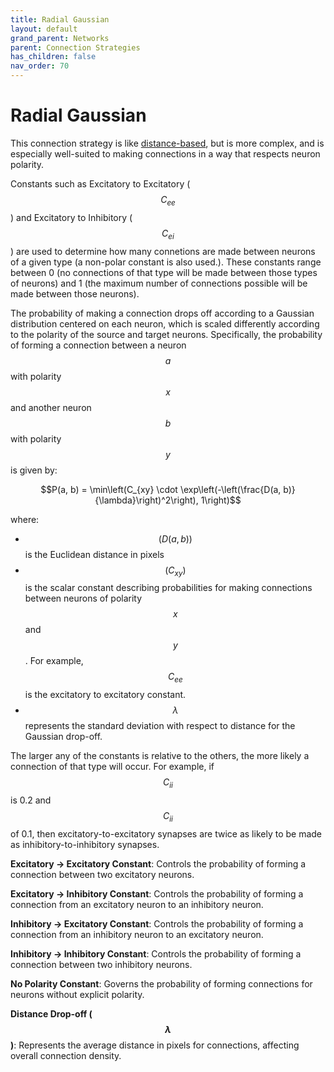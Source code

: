 ```yaml
---
title: Radial Gaussian
layout: default
grand_parent: Networks
parent: Connection Strategies
has_children: false
nav_order: 70
---
```


# Radial Gaussian

This connection strategy is like [distance-based](distanceBased), but is more complex, and is especially well-suited to making connections in a way that respects neuron polarity. 

Constants such as Excitatory to Excitatory ($$C_{ee}$$) and Excitatory to Inhibitory ($$C_{ei}$$) are used to determine how many connetions are made between neurons of a given type (a non-polar constant is also used.). These constants range between 0 (no connections of that type will be made between those types of neurons) and 1 (the maximum number of connections possible will be made between those neurons).

The probability of making a connection drops off according to a Gaussian distribution centered on each neuron, which is scaled differently according to the polarity of the source and target neurons. Specifically, the probability of forming a connection between a neuron $$a$$ with polarity $$x$$ and another neuron $$b$$ with polarity $$y$$ is given by:

$$P(a, b) = \min\left(C_{xy} \cdot \exp\left(-\left(\frac{D(a, b)}{\lambda}\right)^2\right), 1\right)$$

where:
- $$(D(a, b))$$ is the Euclidean distance in pixels
- $$(C_{xy})$$ is the scalar constant describing probabilities for making connections between neurons of polarity $$x$$ and $$y$$. For example, $$C_{ee}$$ is the excitatory to excitatory constant.
- $$\lambda$$ represents the standard deviation with respect to distance for the Gaussian drop-off.

The larger any of the constants is relative to the others, the more likely a connection of that type will occur. For example, if $$C_{ii}$$ is 0.2 and $$C_{ii}$$ of 0.1, then excitatory-to-excitatory synapses are twice as likely to be made as inhibitory-to-inhibitory synapses.

**Excitatory → Excitatory Constant**: Controls the probability of forming a connection between two excitatory neurons.

**Excitatory → Inhibitory Constant**: Controls the probability of forming a connection from an excitatory neuron to an inhibitory neuron.

**Inhibitory → Excitatory Constant**: Controls the probability of forming a connection from an inhibitory neuron to an excitatory neuron.

**Inhibitory → Inhibitory Constant**: Controls the probability of forming a connection between two inhibitory neurons.

**No Polarity Constant**: Governs the probability of forming connections for neurons without explicit polarity.

**Distance Drop-off ($$\lambda$$)**: Represents the average distance in pixels for connections, affecting overall connection density.